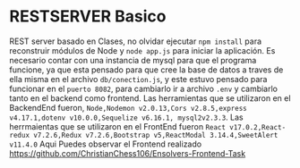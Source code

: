 # RESTSERVER Basico

REST server basado en Clases, no olvidar ejecutar ```npm install``` para reconstruir módulos de Node y ```node app.js``` para iniciar la aplicación.
Es necesario contar con una instancia de mysql para que el programa funcione, ya que esta pensado para que cree la base de datos a traves de ella misma en el archivo ```db/conection.js```, y este estuvo pensado para funcionar en el ```puerto 8082```, para cambiarlo ir a archivo ```.env``` y cambiarlo tanto en el backend como frontend.
Las herramientas que se utilizaron en el BackendEnd fueron, ```Node,Nodemon v2.0.13,Cors v2.8.5,express v4.17.1,dotenv v10.0.0,Sequelize v6.16.1, mysql2v2.3.3```.
Las herrmaientas que se utilizaron en el FrontEnd fueron ```React v17.0.2,React-redux v7.2.6,Redux v7.2.6,Bootstrap v5,ReactModal 3.14.4,SweetAlert v11.4.0```
Aqui Puedes observar el Frontend realizado https://github.com/ChristianChess106/Ensolvers-Frontend-Task
